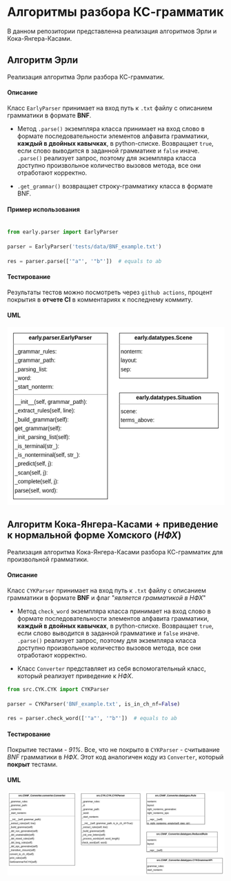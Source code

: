 # Алгоритмы разбора КС-грамматик
В данном репозитории представленна реализация алгоритмов Эрли и Кока-Янгера-Касами.

## Алгоритм Эрли

Реализация алгоритма Эрли разбора КС-грамматик.

#### Описание
Класс `EarlyParser` принимает на вход путь к `.txt` файлу с описанием грамматики
в формате **BNF**.  

* Метод `.parse()` экземпляра класса принимает на вход слово в формате последовательности элементов
алфавита грамматики, **каждый в двойных кавычках**, в python-списке. Возвращает `true`, если слово выводится в заданной грамматике и `false` иначе.  
`.parse()` реализует запрос, поэтому для экземпляра класса доступно произвольное
количество вызовов метода, все они отработают корректно.

* `.get_grammar()` возвращает строку-грамматику класса в формате BNF. 


#### Пример использования

```python

from early.parser import EarlyParser

parser = EarlyParser('tests/data/BNF_example.txt')

res = parser.parse(['"a"', '"b"'])  # equals to ab
```

#### Тестирование
Результаты тестов можно посмотреть через `github actions`, процент покрытия в
**отчете CI** в комментариях к последнему коммиту.

#### UML
![UML](early/EarlyUML.png)

## Алгоритм Кока-Янгера-Касами + приведение к нормальной форме Хомского (_НФХ_)

Реализация алгоритма Кока-Янгера-Касами разбора КС-грамматик для произвольной грамматики.

#### Описание
Класс `CYKParser` принимает на вход путь к `.txt` файлу с описанием грамматики
в формате **BNF** и флаг "_является грамматикой в НФХ_"  

* Метод `check_word` экземпляра класса принимает на вход слово в формате 
последовательности элементов алфавита грамматики, **каждый в двойных кавычках**, в python-списке. Возвращает `true`, если слово выводится в заданной грамматике и `false` иначе.  
`.parse()` реализует запрос, поэтому для экземпляра класса доступно произвольное
количество вызовов метода, все они отработают корректно.

* Класс `Converter` представляет из себя вспомогательный класс, который реализует
приведение к _НФХ_.
```python
from src.CYK.CYK import CYKParser

parser = CYKParser('BNF_example.txt', is_in_ch_nf=False)

res = parser.check_word(['"a"', '"b"'])  # equals to ab
```
#### Тестирование
Покрытие тестами - _91%_. Все, что не покрыто в `CYKParser` - считывание _BNF_ 
грамматики в _НФХ_. Этот код аналогичен коду из `Converter`, который **покрыт** 
тестами.

#### UML

![UML CYK + Converter to Chomsky normal form](src/CYK_and_Converter_UML.png)
